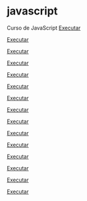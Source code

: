 # javascript
 Curso de JavaScript
<a href="https://paulopson.github.io/javascript/exercicios/aula004" target="blank"> Executar </a>

<a href="https://paulopson.github.io/javascript/exercicios/aula005" target="blank"> Executar </a>

<a href="https://paulopson.github.io/javascript/exercicios/aula009/ex005.html" target="blank"> Executar </a>

<a href="https://paulopson.github.io/javascript/exercicios/aula010/ex01.html" target="blank"> Executar </a>

<a href="https://paulopson.github.io/javascript/exercicios/aula010/ex02.html" target="blank"> Executar </a>

<a href="https://paulopson.github.io/javascript/exercicios/aula011/ex010.html" target="blank"> Executar </a>

<a href="https://paulopson.github.io/javascript/exercicios/aula011/ex011.html" target="blank"> Executar </a>

<a href="https://paulopson.github.io/javascript/exercicios/aula012/aula012ex/ex01/modelo.html" target="blank"> Executar </a>

<a href="https://paulopson.github.io/javascript/exercicios/aula012/aula012ex/exe02/modelo.html" target="blank"> Executar </a>

<a href="https://paulopson.github.io/javascript/exercicios/" target="blank"> Executar </a>

<a href="https://paulopson.github.io/javascript/exercicios/" target="blank"> Executar </a>

<a href="https://paulopson.github.io/javascript/exercicios/" target="blank"> Executar </a>

<a href="https://paulopson.github.io/javascript/exercicios/" target="blank"> Executar </a>

<a href="https://paulopson.github.io/javascript/exercicios/" target="blank"> Executar </a>

<a href="https://paulopson.github.io/javascript/exercicios/" target="blank"> Executar </a>
